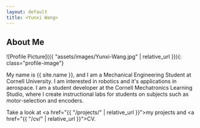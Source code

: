 ```yaml
---
layout: default
title: <Yunxi Wang>
---
```


## About Me


![Profile Picture]({{ "assets/images/Yunxi-Wang.jpg" | relative_url }}){: class="profile-image"}

 
My name is {{ site.name }}, and I am a Mechanical Engineering Student at Cornell University. I am interested in robotics and it's applications in aerospace. I am a student developer at the Cornell Mechatronics Learning Studio, where I create instructional labs for students on subjects such as motor-selection and encoders. 

Take a look at <a href="{{ "/projects/" | relative_url }}">my projects</a> and <a href="{{ "/cv/" | relative_url }}">CV</a>.
